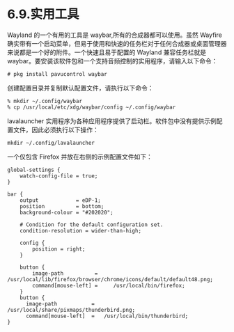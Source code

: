 # 6.9.实用工具

Wayland 的一个有用的工具是 waybar,所有的合成器都可以使用。虽然 Wayfire 确实带有一个启动菜单，但易于使用和快速的任务栏对于任何合成器或桌面管理器来说都是一个好的附件。一个快速且易于配置的 Wayland 兼容任务栏就是 waybar。要安装该软件包和一个支持音频控制的实用程序，请输入以下命令：

```
# pkg install pavucontrol waybar
```

创建配置目录并复制默认配置文件，请执行以下命令：

```
% mkdir ~/.config/waybar
% cp /usr/local/etc/xdg/waybar/config ~/.config/waybar
```

lavalauncher 实用程序为各种应用程序提供了启动栏。软件包中没有提供示例配置文件，因此必须执行以下操作：

```
mkdir ~/.config/lavalauncher
```

一个仅包含 Firefox 并放在右侧的示例配置文件如下：

```
global-settings {
	watch-config-file = true;
}

bar {
	output            = eDP-1;
	position          = bottom;
	background-colour = "#202020";

	# Condition for the default configuration set.
	condition-resolution = wider-than-high;

	config {
		position = right;
	}

	button {
		image-path          =     /usr/local/lib/firefox/browser/chrome/icons/default/default48.png;
		command[mouse-left] =     /usr/local/bin/firefox;
	}
	button {
	  image-path           =   /usr/local/share/pixmaps/thunderbird.png;
	  command[mouse-left]  =   /usr/local/bin/thunderbird;
}
```
